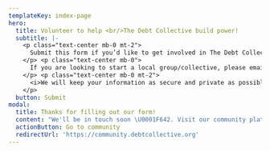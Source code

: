```yaml
---
templateKey: index-page
hero:
  title: Volunteer to help <br/>The Debt Collective build power!
  subtitle: |-
    <p class="text-center mb-0 mt-2">
      Submit this form if you’d like to get involved in The Debt Collective. Someone will be in touch with you soon!
    </p> <p class="text-center mb-0">
      If you are looking to start a local group/collective, please email <a href="mailto:winter@debtcollective.org">winter@debtcollective.org</a>.
    </p> <p class="text-center mb-0 mt-2">
      <i>We will keep your information as secure and private as possible.</i>
    </p>
  button: Submit
modal:
  title: Thanks for filling out our form!
  content: "We'll be in touch soon \U0001F642. Visit our community platform to connect with other Debt Collective members."
  actionButton: Go to community
  redirectUrl: 'https://community.debtcollective.org'
---
```

